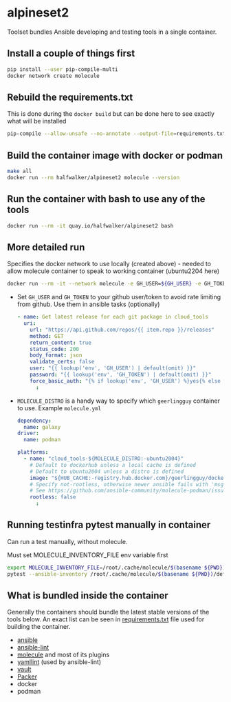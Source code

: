 # alpineset2

Toolset bundles Ansible developing and testing tools in a single container.

## Install a couple of things first

```bash
pip install --user pip-compile-multi
docker network create molecule
```

## Rebuild the requirements.txt

This is done during the `docker build` but can be done here to see exactly what will be installed

```bash
pip-compile --allow-unsafe --no-annotate --output-file=requirements.txt requirements.in
```

## Build the container image with docker or podman

```bash
make all
docker run --rm halfwalker/alpineset2 molecule --version
```

## Run the container with bash to use any of the tools

```bash
docker run --rm -it quay.io/halfwalker/alpineset2 bash
```

## More detailed run

Specifies the docker network to use locally (created above) - needed to allow molecule container to speak to working container (ubuntu2204 here)

```bash
docker run --rm -it --network molecule -e GH_USER=${GH_USER} -e GH_TOKEN=${GH_TOKEN} -e MOLECULE_DISTRO=ubuntu2204 -e DOCKER_HOST=unix:///var/run/docker.sock -v "$(pwd)":"${PWD}" -w "${PWD}" -v /var/run/docker.sock:/var/run/docker.sock quay.io/halfwalker/alpineset2 bash
```

* Set `GH_USER` and `GH_TOKEN` to your github user/token to avoid rate limiting from github. Use them in ansible tasks (optionally)

    ```yaml
    - name: Get latest release for each git package in cloud_tools
      uri:
        url: "https://api.github.com/repos/{{ item.repo }}/releases"
        method: GET
        return_content: true
        status_code: 200
        body_format: json
        validate_certs: false
        user: "{{ lookup('env', 'GH_USER') | default(omit) }}"
        password: "{{ lookup('env', 'GH_TOKEN') | default(omit) }}"
        force_basic_auth: "{% if lookup('env', 'GH_USER') %}yes{% else %}no{% endif %}"
          :
    ```

* `MOLECULE_DISTRO` is a handy way to specify which `geerlingguy` container to use.  Example `molecule.yml`

    ```yaml
    dependency:
      name: galaxy
    driver:
      name: podman

    platforms:
      - name: "cloud_tools-${MOLECULE_DISTRO:-ubuntu2004}"
        # Default to dockerhub unless a local cache is defined
        # Default to ubuntu2004 unless a distro is defined
        image: "${HUB_CACHE:-registry.hub.docker.com}/geerlingguy/docker-${MOLECULE_DISTRO:-ubuntu2004}-ansible:latest"
        # Specify not-rootless, otherwise newer ansible fails with 'msg: could not find job'
        # See https://github.com/ansible-community/molecule-podman/issues/77
        rootless: false
          :
    ```

## Running testinfra pytest manually in container

Can run a test manually, without molecule.

Must set MOLECULE_INVENTORY_FILE env variable first

```bash
export MOLECULE_INVENTORY_FILE=/root/.cache/molecule/$(basename ${PWD})/default/inventory/ansible_inventory.yml
pytest --ansible-inventory /root/.cache/molecule/$(basename ${PWD})/default/inventory --connection ansible  --debug -p no:cacheprovider -s molecule/default/tests/test_default.py -vvv
```

## What is bundled inside the container

Generally the containers should bundle the latest stable versions of the tools below. An exact list can be seen in [requirements.txt](https://github.com/ansible-community/toolset/blob/main/requirements.txt) file used for building the container.

* [ansible](https://pypi.org/project/ansible/)
* [ansible-lint](https://pypi.org/project/ansible-lint/)
* [molecule](https://pypi.org/project/molecule/) and most of its plugins
* [yamllint](https://yamllint.readthedocs.io/en/stable/) (used by ansible-lint)
* [vault](https://www.vaultproject.io/downloads)
* [Packer](https://www.terraform.io/downloads)
* docker
* podman
